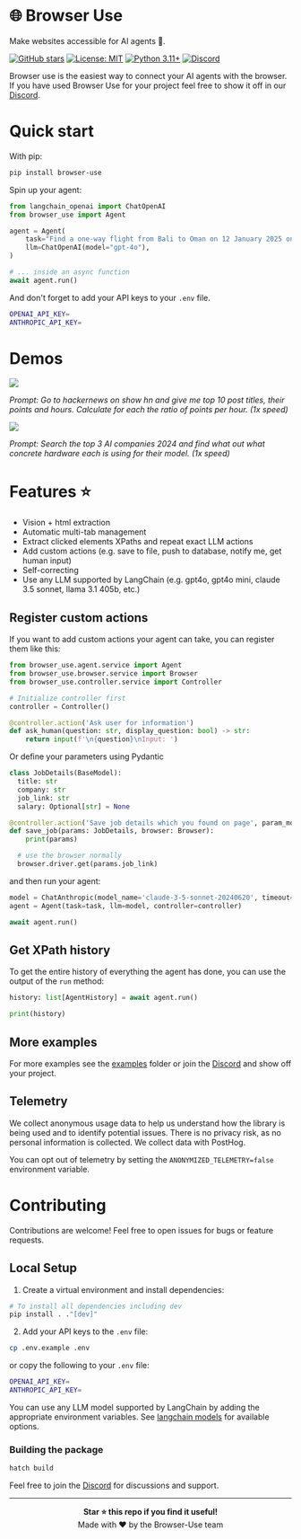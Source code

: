 # 🌐 Browser Use

Make websites accessible for AI agents 🤖.

[![GitHub stars](https://img.shields.io/github/stars/gregpr07/browser-use?style=social)](https://github.com/gregpr07/browser-use/stargazers)
[![License: MIT](https://img.shields.io/badge/License-MIT-yellow.svg)](https://opensource.org/licenses/MIT)
[![Python 3.11+](https://img.shields.io/badge/python-3.11+-blue.svg)](https://www.python.org/downloads/)
[![Discord](https://img.shields.io/discord/1303749220842340412?color=7289DA&label=Discord&logo=discord&logoColor=white)](https://link.browser-use.com/discord)

Browser use is the easiest way to connect your AI agents with the browser. If you have used Browser Use for your project feel free to show it off in our [Discord](https://link.browser-use.com/discord).

# Quick start

With pip:

```bash
pip install browser-use
```

Spin up your agent:

```python
from langchain_openai import ChatOpenAI
from browser_use import Agent

agent = Agent(
    task="Find a one-way flight from Bali to Oman on 12 January 2025 on Google Flights. Return me the cheapest option.",
    llm=ChatOpenAI(model="gpt-4o"),
)

# ... inside an async function
await agent.run()
```

And don't forget to add your API keys to your `.env` file.

```bash
OPENAI_API_KEY=
ANTHROPIC_API_KEY=
```

# Demos

<div>
    <a href="https://www.loom.com/share/63612b5994164cb1bb36938d62fe9983">
      <img style="max-width:300px;" src="https://cdn.loom.com/sessions/thumbnails/63612b5994164cb1bb36938d62fe9983-7133f9e169672e6f-full-play.gif">
    </a>
    <p><i>Prompt: Go to hackernews on show hn and give me top 10 post titles, their points and hours. Calculate for each the ratio of points per hour. (1x speed) </i></p>
</div>
<div>
    <a href="https://www.loom.com/share/2af938b9f8024647950a9e18b3946054">
      <img style="max-width:300px;" src="https://cdn.loom.com/sessions/thumbnails/2af938b9f8024647950a9e18b3946054-b99c733cf670e568-full-play.gif">
    </a>
    <p><i>Prompt: Search the top 3 AI companies 2024 and find what out what concrete hardware each is using for their model. (1x speed)</i></p>
</div>

# Features ⭐

- Vision + html extraction
- Automatic multi-tab management
- Extract clicked elements XPaths and repeat exact LLM actions
- Add custom actions (e.g. save to file, push to database, notify me, get human input)
- Self-correcting
- Use any LLM supported by LangChain (e.g. gpt4o, gpt4o mini, claude 3.5 sonnet, llama 3.1 405b, etc.)

## Register custom actions

If you want to add custom actions your agent can take, you can register them like this:

```python
from browser_use.agent.service import Agent
from browser_use.browser.service import Browser
from browser_use.controller.service import Controller

# Initialize controller first
controller = Controller()

@controller.action('Ask user for information')
def ask_human(question: str, display_question: bool) -> str:
	return input(f'\n{question}\nInput: ')
```

Or define your parameters using Pydantic

```python
class JobDetails(BaseModel):
  title: str
  company: str
  job_link: str
  salary: Optional[str] = None

@controller.action('Save job details which you found on page', param_model=JobDetails, requires_browser=True)
def save_job(params: JobDetails, browser: Browser):
	print(params)

  # use the browser normally
  browser.driver.get(params.job_link)
```

and then run your agent:

```python
model = ChatAnthropic(model_name='claude-3-5-sonnet-20240620', timeout=25, stop=None, temperature=0.3)
agent = Agent(task=task, llm=model, controller=controller)

await agent.run()
```

## Get XPath history

To get the entire history of everything the agent has done, you can use the output of the `run` method:

```python
history: list[AgentHistory] = await agent.run()

print(history)
```

## More examples

For more examples see the [examples](examples) folder or join the [Discord](https://link.browser-use.com/discord) and show off your project.

## Telemetry

We collect anonymous usage data to help us understand how the library is being used and to identify potential issues. There is no privacy risk, as no personal information is collected. We collect data with PostHog.

You can opt out of telemetry by setting the `ANONYMIZED_TELEMETRY=false` environment variable.

# Contributing

Contributions are welcome! Feel free to open issues for bugs or feature requests.

## Local Setup

1. Create a virtual environment and install dependencies:

```bash
# To install all dependencies including dev
pip install . ."[dev]"
```

2. Add your API keys to the `.env` file:

```bash
cp .env.example .env
```

or copy the following to your `.env` file:

```bash
OPENAI_API_KEY=
ANTHROPIC_API_KEY=
```

You can use any LLM model supported by LangChain by adding the appropriate environment variables. See [langchain models](https://python.langchain.com/docs/integrations/chat/) for available options.

### Building the package

```bash
hatch build
```

Feel free to join the [Discord](https://link.browser-use.com/discord) for discussions and support.

---

<div align="center">
  <b>Star ⭐ this repo if you find it useful!</b><br>
  Made with ❤️ by the Browser-Use team
</div>

